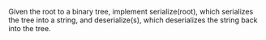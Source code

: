 

Given the root to a binary tree, implement serialize(root), which serializes the tree into a string, and deserialize(s), which deserializes the string back into the tree.
